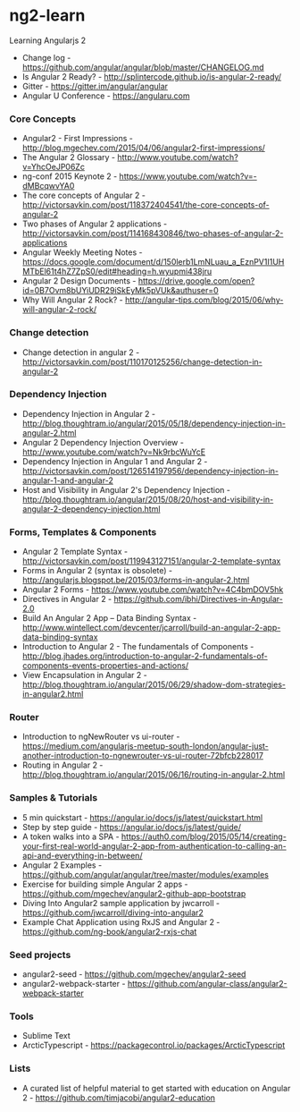 # ng2-learn
Learning Angularjs 2
* Change log - https://github.com/angular/angular/blob/master/CHANGELOG.md
* Is Angular 2 Ready? - http://splintercode.github.io/is-angular-2-ready/
* Gitter - https://gitter.im/angular/angular
* Angular U Conference - https://angularu.com

### Core Concepts
* Angular2 - First Impressions - http://blog.mgechev.com/2015/04/06/angular2-first-impressions/
* The Angular 2 Glossary - http://www.youtube.com/watch?v=YhcOeJP06Zc
* ng-conf 2015 Keynote 2 - https://www.youtube.com/watch?v=-dMBcqwvYA0
* The core concepts of Angular 2 - http://victorsavkin.com/post/118372404541/the-core-concepts-of-angular-2
* Two phases of Angular 2 applications - http://victorsavkin.com/post/114168430846/two-phases-of-angular-2-applications
* Angular Weekly Meeting Notes - https://docs.google.com/document/d/150lerb1LmNLuau_a_EznPV1I1UHMTbEl61t4hZ7ZpS0/edit#heading=h.wyupmi438jru
* Angular 2 Design Documents - https://drive.google.com/open?id=0B7Ovm8bUYiUDR29iSkEyMk5pVUk&authuser=0
* Why Will Angular 2 Rock? - http://angular-tips.com/blog/2015/06/why-will-angular-2-rock/

### Change detection
* Change detection in angular 2 - http://victorsavkin.com/post/110170125256/change-detection-in-angular-2

### Dependency Injection
* Dependency Injection in Angular 2 - http://blog.thoughtram.io/angular/2015/05/18/dependency-injection-in-angular-2.html
* Angular 2 Dependency Injection Overview - http://www.youtube.com/watch?v=Nk9rbcWuYcE
* Dependency Injection in Angular 1 and Angular 2 - http://victorsavkin.com/post/126514197956/dependency-injection-in-angular-1-and-angular-2
* Host and Visibility in Angular 2's Dependency Injection - http://blog.thoughtram.io/angular/2015/08/20/host-and-visibility-in-angular-2-dependency-injection.html

### Forms, Templates & Components
* Angular 2 Template Syntax - http://victorsavkin.com/post/119943127151/angular-2-template-syntax
* Forms in Angular 2 (syntax is obsolete) - http://angularjs.blogspot.be/2015/03/forms-in-angular-2.html
* Angular 2 Forms - https://www.youtube.com/watch?v=4C4bmDOV5hk
* Directives in Angular 2 - https://github.com/ibhi/Directives-in-Angular-2.0
* Build An Angular 2 App – Data Binding Syntax - http://www.wintellect.com/devcenter/jcarroll/build-an-angular-2-app-data-binding-syntax
* Introduction to Angular 2 - The fundamentals of Components - http://blog.jhades.org/introduction-to-angular-2-fundamentals-of-components-events-properties-and-actions/
* View Encapsulation in Angular 2 - http://blog.thoughtram.io/angular/2015/06/29/shadow-dom-strategies-in-angular2.html

### Router
* Introduction to ngNewRouter vs ui-router -  https://medium.com/angularjs-meetup-south-london/angular-just-another-introduction-to-ngnewrouter-vs-ui-router-72bfcb228017
* Routing in Angular 2 - http://blog.thoughtram.io/angular/2015/06/16/routing-in-angular-2.html

### Samples & Tutorials
* 5 min quickstart - https://angular.io/docs/js/latest/quickstart.html
* Step by step guide - https://angular.io/docs/js/latest/guide/
* A token walks into a SPA - https://auth0.com/blog/2015/05/14/creating-your-first-real-world-angular-2-app-from-authentication-to-calling-an-api-and-everything-in-between/
* Angular 2 Examples - https://github.com/angular/angular/tree/master/modules/examples
* Exercise for building simple Angular 2 apps - https://github.com/mgechev/angular2-github-app-bootstrap
* Diving Into Angular2 sample application by jwcarroll - https://github.com/jwcarroll/diving-into-angular2
* Example Chat Application using RxJS and Angular 2 - https://github.com/ng-book/angular2-rxjs-chat

### Seed projects
* angular2-seed - https://github.com/mgechev/angular2-seed
* angular2-webpack-starter - https://github.com/angular-class/angular2-webpack-starter

### Tools
* Sublime Text
 * Arctic​Typescript - https://packagecontrol.io/packages/ArcticTypescript
 
### Lists
* A curated list of helpful material to get started with education on Angular 2 -  https://github.com/timjacobi/angular2-education
